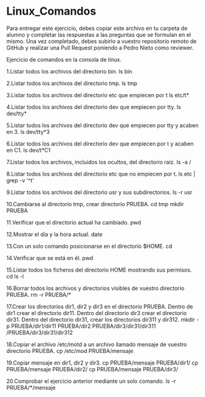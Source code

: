 # Linux_Comandos

Para entregar este ejercicio, debes copiar este archivo en tu carpeta de alumno y completar las respuestas a las preguntas que se formulan en el mismo.
Una vez completado, debes subirlo a vuestro repositorio remoto de GitHub y realizar una Pull Request poniendo a Pedro Nieto como reviewer.


Ejercicio de comandos en la consola de linux.

  1.Listar todos los archivos del directorio bin.
    ls bin
    
  2.Listar todos los archivos del directorio tmp.
    ls tmp
    
    
  3.Listar todos los archivos del directorio etc que empiecen por t 
    ls etc/t*
    
  
  4.Listar todos los archivos del directorio dev que empiecen por tty.
    ls dev/tty*
    
    
  5.Listar todos los archivos del directorio dev que empiecen por tty y acaben en 3.
    ls dev/tty*3
    
    
  6.Listar todos los archivos del directorio dev que empiecen por t y acaben en C1.
    ls dev/t*C1
    

  7.Listar todos los archivos, incluidos los ocultos, del directorio raíz.
    ls -a /
    
    
  8.Listar todos los archivos del directorio etc que no empiecen por t.
    ls etc | grep -v '^t'

    

  9.Listar todos los archivos del directorio usr y sus subdirectorios.
    ls -r usr
    

  10.Cambiarse al directorio tmp, crear directorio PRUEBA.
    cd tmp
    mkdir PRUEBA
    

  11.Verificar que el directorio actual ha cambiado.
    pwd
    

  12.Mostrar el día y la hora actual.
    date
    

  13.Con un solo comando posicionarse en el directorio $HOME.
    cd
    
 
  14.Verificar que se está en él.
    pwd
    

  15.Listar todos los ficheros del directorio HOME mostrando sus permisos.
    cd
    ls -l
    

  16.Borrar todos los archivos y directorios visibles de vuestro directorio PRUEBA.
    rm -r PRUEBA/*
    

  17.Crear los directorios dir1, dir2 y dir3 en el directorio PRUEBA. Dentro de dir1 crear el directorio dir11. Dentro del directorio 
  dir3 crear el directorio dir31. Dentro del directorio dir31, crear los directorios dir311 y dir312.
    mkdir -p PRUEBA/dir1/dir11 PRUEBA/dir2 PRUEBA/dir3/dir31/dir311 /PRUEBA/dir3/dir31/dir312

    
  18.Copiar el archivo /etc/motd a un archivo llamado mensaje de vuestro directorio PRUEBA.
    cp /etc/mod PRUEBA/mensaje
    

  19.Copiar mensaje en dir1, dir2 y dir3.
    cp PRUEBA/mensaje PRUEBA/dir1/
    cp PRUEBA/mensaje PRUEBA/dir2/
    cp PRUEBA/mensaje PRUEBA/dir3/

    
  20.Comprobar el ejercicio anterior mediante un solo comando.
    ls -r PRUEBA/*/mensaje
    

    
   

